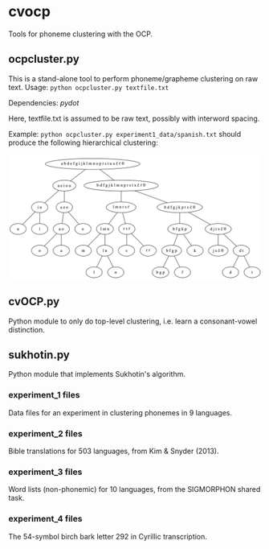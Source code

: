 # cvocp

Tools for phoneme clustering with the OCP.

## ocpcluster.py

This is a stand-alone tool to perform phoneme/grapheme clustering on raw text.
Usage: `python ocpcluster.py textfile.txt`

Dependencies: _pydot_

Here, textfile.txt is assumed to be raw text, possibly with interword spacing.

Example: `python ocpcluster.py experiment1_data/spanish.txt` should produce the following hierarchical clustering:

![alt text](https://github.com/cvocp/cvocp/blob/master/spanish.cluster.png "Spanish clustering example")

## cvOCP.py

Python module to only do top-level clustering, i.e. learn a consonant-vowel distinction.

## sukhotin.py

Python module that implements Sukhotin's algorithm.

### experiment_1 files

Data files for an experiment in clustering phonemes in 9 languages.

### experiment_2 files

Bible translations for 503 languages, from Kim & Snyder (2013).

### experiment_3 files

Word lists (non-phonemic) for 10 languages, from the SIGMORPHON shared task.

### experiment_4 files

The 54-symbol birch bark letter 292 in Cyrillic transcription.
